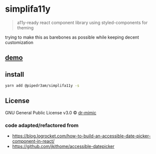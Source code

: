 # simplifa11y

> a11y-ready react component library using styled-components for theming

trying to make this as barebones as possible while keeping decent customization

## [demo](https://pipedr3am.github.io/simplifa11y)

## install

```bash
yarn add @pipedr3am/simplifa11y -s
```

## License

GNU General Public License v3.0 © [dr-mimic](https://github.com/dr-mimic)

### code adapted/refactored from
- https://blog.logrocket.com/how-to-build-an-accessible-date-picker-component-in-react/
- https://github.com/jkithome/accessible-datepicker

